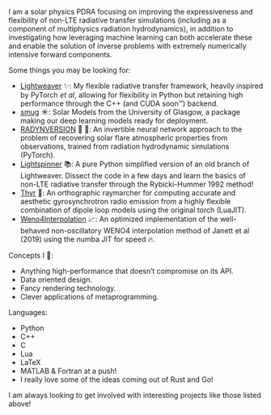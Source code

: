 I am a solar physics PDRA focusing on improving the expressiveness and flexibility of non-LTE radiative transfer simulations (including as a component of multiphysics radiation hydrodynamics), in addition to investigating how leveraging machine learning can both accelerate these and enable the solution of inverse problems with extremely numerically intensive forward components.

Some things you may be looking for:
-  [Lightweaver](https://github.com/Goobley/Lightweaver) ✨: My flexible radiative transfer framework, heavily inspired by PyTorch _et al_, allowing for flexibility in Python but retaining high performance through the C++ (and CUDA soon™) backend.
- [smug](https://github.com/GlasgowSolarPhysics/smug) ☀️: Solar Models from the University of Glasgow, a package making our deep learning models ready for deployment.
- [RADYNVERSION](https://github.com/Goobley/Radynversion) 🤖 💭: An invertible neural network approach to the problem of recovering solar flare atmospheric properties from observations, trained from radiation hydrodynamic simulations (PyTorch).
- [Lightspinner](https://github.com/Goobley/Lightspinner) 📚: A pure Python simplified version of an old branch of Lightweaver. Dissect the code in a few days and learn the basics of non-LTE radiative transfer through the Rybicki-Hummer 1992 method!
- [Thyr](https://github.com/Goobley/Thyr2) 📡: An orthographic raymarcher for computing accurate and aesthetic gyrosynchrotron radio emission from a highly flexible combination of dipole loop models using the original torch (LuaJIT).
- [Weno4Interpolation](https://github.com/Goobley/Weno4Interpolation) 📈: An optimized implementation of the well-behaved non-oscillatory WENO4 interpolation method of Janett et al (2019) using the numba JIT for speed 🔥.

Concepts I 💖:
- Anything high-performance that doesn’t compromise on its API.
- Data oriented design.
- Fancy rendering technology.
- Clever applications of metaprogramming.

Languages:
- Python
- C++
- C
- Lua
- LaTeX
- MATLAB & Fortran at a push!
- I really love some of the ideas coming out of Rust and Go!

I am always looking to get involved with interesting projects like those listed above!
